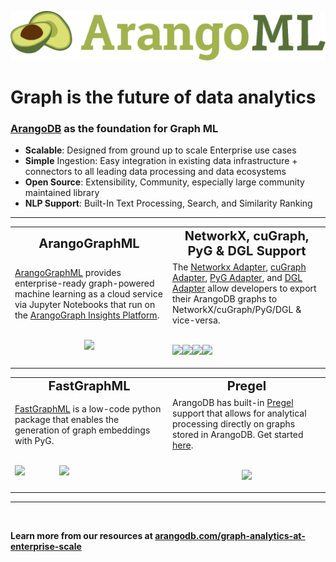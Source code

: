 ![](/assets/logo.png)

# Graph is the future of data analytics

<!-- <img height="210" align="right" src="/assets/arangoml.jpeg" />
 -->
### [ArangoDB](https://www.arangodb.com/) as the foundation for Graph ML
* **Scalable**: Designed from ground up to scale Enterprise use cases 
* **Simple** Ingestion: Easy integration in existing data infrastructure + connectors to all leading data processing and data ecosystems
* **Open Source**: Extensibility, Community, especially large community maintained library
* **NLP Support**: Built-In Text Processing, Search, and Similarity Ranking

---
<table>
 <tr>
    <td align="center" width="50%"><b style="font-size:20px">ArangoGraphML</b></td>
    <td align="center" width="50%"><b style="font-size:20px">NetworkX, cuGraph, PyG & DGL Support</b></td>
 </tr>
 <tr>
    <td>
        <div>
          <a href="https://docs.arangodb.com/3.11/data-science/graphml/#arangographml">ArangoGraphML</a> provides enterprise-ready graph-powered machine learning as a cloud service via Jupyter Notebooks that run on the <a href="https://cloud.arangodb.com/"> ArangoGraph Insights Platform</a>.
          <br></br>
          <p align="center"><img width="65%" src="https://raw.githubusercontent.com/arangoml/arangopipe/master/assets/logos/ArangoML_Pipleline_Overview.jpg" /></p>
        </div>
    </td>
    <td>
        <div>
          The <a href="https://github.com/arangoml/networkx-adapter">Networkx Adapter</a>, <a href="https://github.com/arangoml/cugraph-adapter">cuGraph Adapter</a>, <a href="https://github.com/arangoml/pyg-adapter">PyG Adapter</a>, and <a href="https://github.com/arangoml/dgl-adapter">DGL Adapter</a> allow developers to export their ArangoDB graphs to NetworkX/cuGraph/PyG/DGL & vice-versa.
        </div>
        <br/>
        <p style="display: flex" align="center">
          <a href="https://github.com/arangoml/networkx-adapter"><img width="20%" src="https://avatars.githubusercontent.com/u/388785?s=280&v=4"/></a>
          <a href="https://github.com/arangoml/cugraph-adapter"><img width="20%" src="https://avatars.githubusercontent.com/u/43887749?s=200&v=4"/></a>
          <a href="https://github.com/arangoml/pyg-adapter"><img width="20%" src="https://avatars.githubusercontent.com/u/89995122?s=200&v=4"/></a>
          <a href="https://github.com/arangoml/dgl-adapter"><img width="20%" src="https://avatars.githubusercontent.com/u/11508361?s=200&v=4"/></a>
        </p>
    </td>
 </tr>
</table>

<table>
 <tr>
    <td align="center" width="33%"><b style="font-size:20px">FastGraphML</b></td>
    <td align="center" width="33%"><b style="font-size:20px">Pregel</b></td>
 </tr>
 <tr>
    <td>
        <div>
          <a href="https://github.com/arangoml/fastgraphml">FastGraphML</a> is a low-code python package that enables the generation of graph embeddings with PyG.
          <br></br>
          <p style="display: flex" align="center">
            <img width="30%" src="https://avatars.githubusercontent.com/u/5547849?s=200&v=4"/>
            <img width="30%" src="https://avatars.githubusercontent.com/u/89995122?s=200&v=4"/>
          </p>
        </div>
    </td>
    <td>
        <div>
          ArangoDB has built-in <a href="https://blog.acolyer.org/2015/05/26/pregel-a-system-for-large-scale-graph-processing/">Pregel</a> support that allows for analytical processing directly on graphs stored in ArangoDB. Get started <a href="https://www.arangodb.com/docs/stable/graphs-pregel.html">here</a>.
         <br></br>
         <p align="center"><img height="135vh" src="https://cdn-icons-png.flaticon.com/512/1555/1555855.png" /></p>
        </div>
     </td>
 </tr>
</table>

---
<br/>

**Learn more from our resources at [arangodb.com/graph-analytics-at-enterprise-scale](https://www.arangodb.com/graph-analytics-at-enterprise-scale/)**

